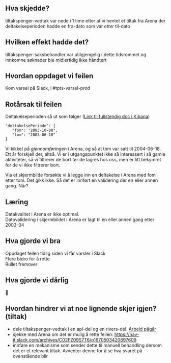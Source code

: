 ## Hva skjedde?
tiltakspenger-vedtak var nede i 1 time etter at vi hentet et tiltak fra Arena der deltakelseperioden hadde en fra-dato som var _etter_ til-dato

## Hvilken effekt hadde det?
tiltakspenger-saksbehandler var utilgjengelig i dette tidsrommet og innkomne søknader ble midlertidig ikke håndtert

## Hvordan oppdaget vi feilen
Kom varsel på Slack, i #tpts-varsel-prod

## Rotårsak til feilen
Deltakelseperioden så ut som følger ([Link til fullstendig doc i Kibana](https://logs.adeo.no/app/discover#/doc/tjenestekall-*/tjenestekall-team-tpts-000002?id=-lZr8YQB9vbse6zjEL3A))

```
"deltakelsePeriode": {
   "fom": "2003-10-08",
   "tom": "2003-06-18"
}
```

Vi kikket på _gjennomføringen_ i Arena, og så at tom var satt til 2004-06-18. Ett år forskjell der, altså. Vi er i utgangspunktet ikke så interessert i så gamle aktiviteter, så vi filtrerer de bort før de lagres hos oss, men er litt bekymret for de vi ikke filtrerer bort. 

Via et skjermbilde forsøkte vi å legge inn en deltakelse i Arena med fom etter tom. Det gikk ikke. Så det er innført en validering der en eller annen gang. Når?

## Læring
Datakvalitet i Arena er ikke optimal.    
Datovalidering i skjermbildet i Arena er lagt til en eller annen gang etter 2003-04

## Hva gjorde vi bra
Oppdaget feilen tidlig siden vi får varsler i Slack   
Flere bidro for å rette   
Rullet fremover

## Hva gjorde vi dårlig
:shrug:

## Hvordan hindrer vi at noe lignende skjer igjen? (tiltak)
- dele tiltakspenger-vedtak i en api-del og en rivers-del. [Arbeid pågår](https://trello.com/c/gOk7H3FH/74-splitte-rest-og-rr-i-tiltakspenger-vedtak)
- sjekke med Arena om det er mulig å rette feilen: https://nav-it.slack.com/archives/C02FZ09S7T6/p1670503420897609
- innføre en mekanisme som sender dette til manuell behandling dersom det er et relevant tiltak. Avventer denne for å se hva svaret på ovenstående blir
